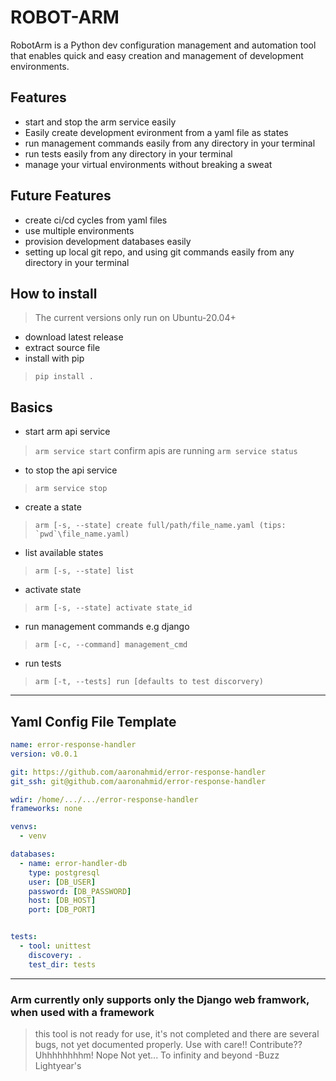 # ROBOT-ARM

RobotArm is a Python dev configuration management and automation tool that enables quick and easy creation and management of development environments.

## Features

- start and stop the arm service easily
- Easily create development evironment from a yaml file as states
- run management commands easily from any directory in your terminal
- run tests easily from any directory in your terminal
- manage your virtual environments without breaking a sweat

## Future Features

- create ci/cd cycles from yaml files
- use multiple environments
- provision development databases easily
- setting up local git repo, and using git commands easily from any directory in your terminal

## How to install

> The current versions only run on Ubuntu-20.04+

- download latest release
- extract source file
- install with pip

> ``pip install .``

## Basics

- start arm api service

> `` arm service start ``
> confirm apis are running ``arm service status``

- to stop the api service

> `` arm service stop ``

- create a state

> ``arm [-s, --state] create full/path/file_name.yaml (tips: `pwd`\file_name.yaml)``

- list available states

> ``arm [-s, --state] list``

- activate state

> ``arm [-s, --state] activate state_id``

- run management commands e.g django

>``arm [-c, --command] management_cmd``

- run tests

>``arm [-t, --tests] run [defaults to test discorvery)``

------------------------------------------------------------------------------------------------------------------------

## Yaml Config File Template

```yaml
name: error-response-handler
version: v0.0.1

git: https://github.com/aaronahmid/error-response-handler
git_ssh: git@github.com/aaronahmid/error-response-handler

wdir: /home/.../.../error-response-handler
frameworks: none

venvs:
  - venv

databases:
  - name: error-handler-db
    type: postgresql
    user: [DB_USER]
    password: [DB_PASSWORD]
    host: [DB_HOST]
    port: [DB_PORT]


tests:
  - tool: unittest
    discovery: .
    test_dir: tests

```

------------------------------------------------------------------------------------------------------------------------

### Arm currently only supports only the Django web framwork, when used with a framework

> this tool is not ready for use, it's not completed and there are several bugs, not yet documented properly. Use with care!!
> Contribute?? Uhhhhhhhhm! Nope Not yet...
> To infinity and beyond
> -Buzz Lightyear's
